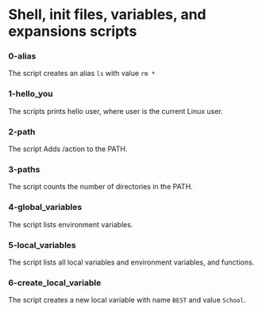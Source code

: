 # Shell, init files, variables, and expansions scripts
### 0-alias
The script creates an alias `ls` with value `rm *`
### 1-hello_you
The scripts prints hello user, where user is the current Linux user.
###  2-path
The script Adds /action to the PATH.
### 3-paths
The script counts the number of directories in the PATH.
### 4-global_variables
The script lists environment variables.
### 5-local_variables
The script lists all local variables and environment variables, and functions.
### 6-create_local_variable
The script creates a new local variable with name `BEST` and value `School`.
